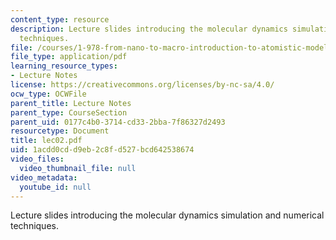 ```yaml
---
content_type: resource
description: Lecture slides introducing the molecular dynamics simulation and numerical
  techniques.
file: /courses/1-978-from-nano-to-macro-introduction-to-atomistic-modeling-techniques-january-iap-2007/1acdd0cdd9eb2c8fd527bcd642538674_lec02.pdf
file_type: application/pdf
learning_resource_types:
- Lecture Notes
license: https://creativecommons.org/licenses/by-nc-sa/4.0/
ocw_type: OCWFile
parent_title: Lecture Notes
parent_type: CourseSection
parent_uid: 0177c4b0-3714-cd33-2bba-7f86327d2493
resourcetype: Document
title: lec02.pdf
uid: 1acdd0cd-d9eb-2c8f-d527-bcd642538674
video_files:
  video_thumbnail_file: null
video_metadata:
  youtube_id: null
---
```

Lecture slides introducing the molecular dynamics simulation and numerical techniques.